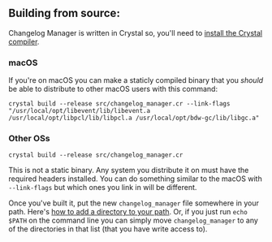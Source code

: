 ## Building from source: 

Changelog Manager is written in Crystal so, you'll need to 
[install the Crystal compiler](http://crystal-lang.org/docs/installation/index.html).

### macOS
If you're on macOS you can make a staticly compiled binary that you _should_
be able to distribute to other macOS users with this command:

	crystal build --release src/changelog_manager.cr --link-flags "/usr/local/opt/libevent/lib/libevent.a /usr/local/opt/libpcl/lib/libpcl.a /usr/local/opt/bdw-gc/lib/libgc.a"

### Other OSs

	crystal build --release src/changelog_manager.cr

This is not a static binary. Any system you distribute it on must have the
required headers installed. You can do something similar to the macOS with
`--link-flags` but which ones you link in will be different.


Once you've built it, put the new `changelog_manager` file somewhere in your
path. Here's [how to add a directory to your path](http://unix.stackexchange.com/a/26059/124338). Or, if you just run `echo $PATH` on the command line you can simply
move `changelog_manager` to any of the directories in that list (that you have
write access to).

